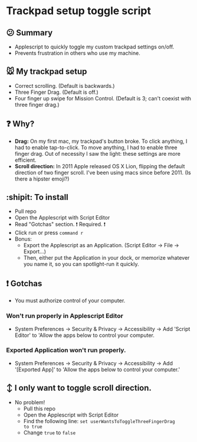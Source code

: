 #  Trackpad setup toggle script

## :confused: Summary
* Applescript to quickly toggle my custom trackpad settings on/off.
* Prevents frustration in others who use my machine.

## :mouse: My trackpad setup
* Correct scrolling. (Default is backwards.)
* Three Finger Drag. (Default is off.)
* Four finger up swipe for Mission Control. (Default is 3; can't coexist with three finger drag.)

## :question: Why?
 * **Drag:** On my first mac, my trackpad's button broke. To click anything, I had to enable tap-to-click. To move anything, I had to enable three finger drag. Out of necessity I saw the light: these settings are more efficient.
 * **Scroll direction:** In 2011 Apple released OS X Lion, flipping the default direction of two finger scroll. I've been using macs since before 2011. (Is there a hipster emoji?)

## :shipit: To install
* Pull repo
* Open the Applescript with Script Editor
* Read "Gotchas" section. :heavy_exclamation_mark: Required. :heavy_exclamation_mark:
* Click run or press <code>command r</code>
* Bonus:
  * Export the Applescript as an Application. (Script Editor -> File -> Export...)
  * Then, either put the Application in your dock, or memorize whatever you name it, so you can spotlight-run it quickly.


## :heavy_exclamation_mark: Gotchas
* You must authorize control of your computer.
### Won't run properly in Applescript Editor
* System Preferences -> Security & Privacy -> Accessibility -> Add 'Script Editor' to 'Allow the apps below to control your computer.
### Exported Application won't run properly.
* System Preferences -> Security & Privacy -> Accessibility -> Add '[Exported App]' to 'Allow the apps below to control your computer.'


## :arrow_up_down: I only want to toggle scroll direction.

* No problem!  
  * Pull this repo
  * Open the Applescript with Script Editor
  * Find the following line: <code>set userWantsToToggleThreeFingerDrag to true</code>
  * Change <code>true</code> to <code>false</code>
